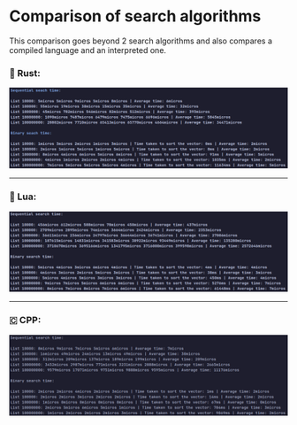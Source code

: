 # Comparison of search algorithms
This comparison goes beyond 2 search algorithms and also compares a compiled language and an interpreted one.

### 🦀 Rust:
<div align="center">
	<img src="rust.png" alt="Rust code output">
</div>

---

### 🌙 Lua:
<div align="center">
	<img src="lua.png" alt="Lua code output">
</div>

---

### 🇨 CPP:
<div align="center">
    <img src="cpp.png" alt="C++ code output">
</div>
